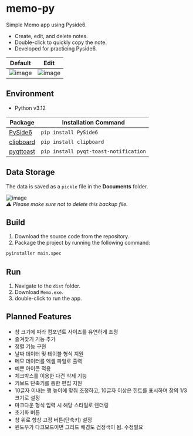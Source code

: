 # memo-py
Simple Memo app using Pyside6.  
- Create, edit, and delete notes.
- Double-click to quickly copy the note.
- Developed for practicing Pyside6.

| Default | Edit |
|---|---|
![image](https://github.com/user-attachments/assets/b0d056a2-502a-4ff8-b2ee-36ea406bf624) | ![image](https://github.com/user-attachments/assets/1cca1b12-ac4d-4205-9cd6-5e1a0e97d941)
   
## Environment 
- Python v3.12

| Package | Installation Command | 
|--|--|
| [PySide6](https://pypi.org/project/PySide6/) | `pip install PySide6` | 
| [clipboard](https://pypi.org/project/clipboard/)  | `pip install clipboard` |
| [pyqttoast](https://pypi.org/project/pyqt-toast-notification/)  | `pip install pyqt-toast-notification` |

## Data Storage
The data is saved as a `pickle` file in the **Documents** folder.   

![image](https://github.com/user-attachments/assets/f266ca19-304e-4a31-9f2f-53cff19148a2)  
*⚠️  Please make sure not to delete this backup file.*

## Build
1. Download the source code from the repository.
2. Package the project by running the following command:
```bash
pyinstaller main.spec
```

## Run
1. Navigate to the `dist` folder.
2. Download `Memo.exe`.
3. double-click to run the app.

## Planned Features
- 창 크기에 따라 컴포넌트 사이즈를 유연하게 조정
- 즐겨찾기 기능 추가
- 정렬 기능 구현
- 날짜 데이터 및 테이블 형식 지원
- 메모 데이터를 엑셀 파일로 출력
- 예쁜 아이콘 적용
- 체크박스를 이용한 다건 삭제 기능
- 키보드 단축키를 통한 편집 지원
- 10글자 이내는 행 높이에 맞춰 조정하고, 10글자 이상은 힌트를 표시하며 창의 1/3 크기로 설정
- 마크다운 형식 입력 시 해당 스타일로 렌더링
- 초기화 버튼
- 창 위로 항상 고정 버튼(단축키) 설정
- 윈도우가 다크모드이면 그리드 배경도 검정색이 됨. 수정필요
